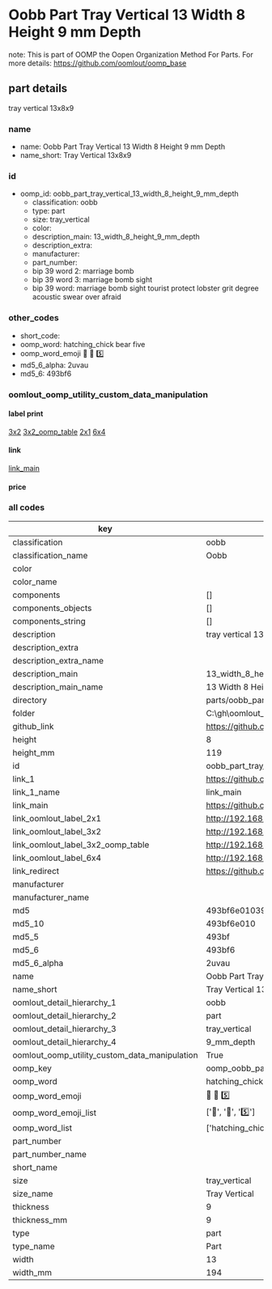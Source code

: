 # Oobb Part Tray Vertical 13 Width 8 Height 9 mm Depth  

note: This is part of OOMP the Oopen Organization Method For Parts. For more details: https://github.com/oomlout/oomp_base

##  part details
  



tray vertical 13x8x9



### name
* name: Oobb Part Tray Vertical 13 Width 8 Height 9 mm Depth
* name_short: Tray Vertical 13x8x9 
### id
* oomp_id: oobb_part_tray_vertical_13_width_8_height_9_mm_depth
  * classification: oobb
  * type: part
  * size: tray_vertical
  * color: 
  * description_main: 13_width_8_height_9_mm_depth
  * description_extra: 
  * manufacturer: 
  * part_number: 
  * bip 39 word 2: marriage bomb
  * bip 39 word 3: marriage bomb sight
  * bip 39 word: marriage bomb sight tourist protect lobster grit degree acoustic swear over afraid

### other_codes
* short_code: 
* oomp_word: hatching_chick bear five
* oomp_word_emoji :hatching_chick: :bear: :five:
* md5_6_alpha: 2uvau
* md5_6: 493bf6






### oomlout_oomp_utility_custom_data_manipulation
#### label print
[3x2](http://192.168.1.245:1112/?label=oomp%202uvau)
[3x2_oomp_table](http://192.168.1.108:1112/?label=oomp%202uvau)
[2x1](http://192.168.1.242:1112/?label=oomp%202uvau)
[6x4](http://192.168.1.55:1112/?label=oomp%202uvau)    

#### link

[link_main](https://github.com/oomlout/oomlout_oobb_version_4_generated_parts/tree/main/navigation_oomp/oobb/part/tray_vertical/13_width_8_height_9_mm_depth/part)                              

#### price







### all codes 
| key | value |  
| --- | --- |  
| classification | oobb |  
| classification_name | Oobb |  
| color |  |  
| color_name |  |  
| components | [] |  
| components_objects | [] |  
| components_string | [] |  
| description | tray vertical 13x8x9 |  
| description_extra |  |  
| description_extra_name |  |  
| description_main | 13_width_8_height_9_mm_depth |  
| description_main_name | 13 Width 8 Height 9 mm Depth |  
| directory | parts/oobb_part_tray_vertical_13_width_8_height_9_mm_depth |  
| folder | C:\gh\oomlout_oobb_version_4_generated_parts\parts\oobb_part_tray_vertical_13_width_8_height_9_mm_depth |  
| github_link | https://github.com/oomlout/oomlout_oomp_part_src/tree/main/parts/oobb_part_tray_vertical_13_width_8_height_9_mm_depth |  
| height | 8 |  
| height_mm | 119 |  
| id | oobb_part_tray_vertical_13_width_8_height_9_mm_depth |  
| link_1 | https://github.com/oomlout/oomlout_oobb_version_4_generated_parts/tree/main/navigation_oomp/oobb/part/tray_vertical/13_width_8_height_9_mm_depth/part |  
| link_1_name | link_main |  
| link_main | https://github.com/oomlout/oomlout_oobb_version_4_generated_parts/tree/main/navigation_oomp/oobb/part/tray_vertical/13_width_8_height_9_mm_depth/part |  
| link_oomlout_label_2x1 | http://192.168.1.242:1112/?label=oomp%202uvau |  
| link_oomlout_label_3x2 | http://192.168.1.245:1112/?label=oomp%202uvau |  
| link_oomlout_label_3x2_oomp_table | http://192.168.1.108:1112/?label=oomp%202uvau |  
| link_oomlout_label_6x4 | http://192.168.1.55:1112/?label=oomp%202uvau |  
| link_redirect | https://github.com/oomlout/oomlout_oobb_version_4_generated_parts/tree/main/parts/oobb_tray_vertical_13_08_09 |  
| manufacturer |  |  
| manufacturer_name |  |  
| md5 | 493bf6e01039ccd60cd65e5f90464c42 |  
| md5_10 | 493bf6e010 |  
| md5_5 | 493bf |  
| md5_6 | 493bf6 |  
| md5_6_alpha | 2uvau |  
| name | Oobb Part Tray Vertical 13 Width 8 Height 9 mm Depth |  
| name_short | Tray Vertical 13x8x9  |  
| oomlout_detail_hierarchy_1 | oobb |  
| oomlout_detail_hierarchy_2 | part |  
| oomlout_detail_hierarchy_3 | tray_vertical |  
| oomlout_detail_hierarchy_4 | 9_mm_depth |  
| oomlout_oomp_utility_custom_data_manipulation | True |  
| oomp_key | oomp_oobb_part_tray_vertical_13_width_8_height_9_mm_depth |  
| oomp_word | hatching_chick bear five |  
| oomp_word_emoji | :hatching_chick: :bear: :five: |  
| oomp_word_emoji_list | [':hatching_chick:', ':bear:', ':five:'] |  
| oomp_word_list | ['hatching_chick', 'bear', 'five'] |  
| part_number |  |  
| part_number_name |  |  
| short_name |  |  
| size | tray_vertical |  
| size_name | Tray Vertical |  
| thickness | 9 |  
| thickness_mm | 9 |  
| type | part |  
| type_name | Part |  
| width | 13 |  
| width_mm | 194 |  
